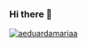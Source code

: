 ### Hi there 👋
[![aeduardamariaa](https://github-readme-stats.vercel.app/api/top-langs/?username=aeduardamariaa&hide=html&layout=compact&theme=merko)](https://github.com/anuraghazra/github-readme-stats)


